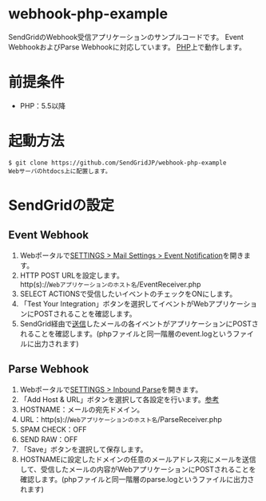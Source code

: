 # webhook-php-example

SendGridのWebhook受信アプリケーションのサンプルコードです。
Event WebhookおよびParse Webhookに対応しています。
[PHP](https://secure.php.net/manual/ja/index.php)上で動作します。

# 前提条件
- PHP：5.5以降

# 起動方法
```
$ git clone https://github.com/SendGridJP/webhook-php-example
Webサーバのhtdocs上に配置します。
```

# SendGridの設定
## Event Webhook
1. Webポータルで[SETTINGS > Mail Settings > Event Notification](https://app.sendgrid.com/settings/mail_settings)を開きます。
1. HTTP POST URLを設定します。  
http(s)://`Webアプリケーションのホスト名`/EventReceiver.php
1. SELECT ACTIONSで受信したいイベントのチェックをONにします。
1. 「Test Your Integration」ボタンを選択してイベントがWebアプリケーションにPOSTされることを確認します。
1. SendGrid経由で[送信](https://sendgrid.com/docs/API_Reference/Web_API/mail.html)したメールの各イベントがアプリケーションにPOSTされることを確認します。(phpファイルと同一階層のevent.logというファイルに出力されます)

## Parse Webhook
1. Webポータルで[SETTINGS > Inbound Parse](https://app.sendgrid.com/settings/parse)を開きます。
1. 「Add Host & URL」ボタンを選択して各設定を行います。[参考](https://sendgrid.kke.co.jp/blog/?p=827)
  1. HOSTNAME：メールの宛先ドメイン。
  1. URL：http(s)://`Webアプリケーションのホスト名`/ParseReceiver.php
  1. SPAM CHECK：OFF
  1. SEND RAW：OFF
1. 「Save」ボタンを選択して保存します。
1. HOSTNAMEに設定したドメインの任意のメールアドレス宛にメールを送信して、受信したメールの内容がWebアプリケーションにPOSTされることを確認します。(phpファイルと同一階層のparse.logというファイルに出力されます)
